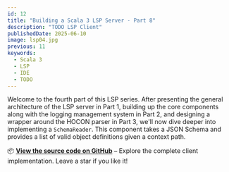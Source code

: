 ```yaml
---
id: 12
title: "Building a Scala 3 LSP Server - Part 8"
description: "TODO LSP Client"
publishedDate: 2025-06-10
image: lsp04.jpg
previous: 11
keywords:
  - Scala 3
  - LSP
  - IDE
  - TODO
---
```


Welcome to the fourth part of this LSP series. After presenting the general architecture of the LSP server in Part 1, building up the core components along with the logging management system in Part 2, and designing a wrapper around the HOCON parser in Part 3, we'll now dive deeper into implementing a `SchemaReader`. This component takes a JSON Schema and provides a list of valid object definitions given a context path.

📦 [**View the source code on GitHub**](https://github.com/smart-data-lake/sdl-vscode-extension) – Explore the complete client implementation. Leave a star if you like it!


